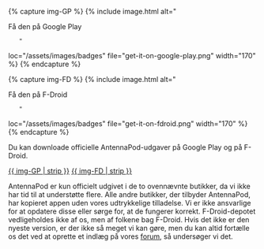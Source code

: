 {% capture img-GP %} {% include image.html alt="

Få den på Google Play

       "

loc="/assets/images/badges" file="get-it-on-google-play.png" width="170" %} {%
endcapture %}

{% capture img-FD %} {% include image.html alt="

Få den på F-Droid

       "

loc="/assets/images/badges" file="get-it-on-fdroid.png" width="170" %} {%
endcapture %}

Du kan downloade officielle AntennaPod-udgaver på Google Play og på F-Droid.

[{{ img-GP | strip }}](https://play.google.com/store/apps/details?id=de.danoeh.antennapod)
[{{ img-FD | strip }}](https://f-droid.org/packages/de.danoeh.antennapod/)

AntennaPod er kun officielt udgivet i de to ovennævnte butikker, da vi ikke har
tid til at understøtte flere. Alle andre butikker, der tilbyder AntennaPod, har
kopieret appen uden vores udtrykkelige tilladelse. Vi er ikke ansvarlige for at
opdatere disse eller sørge for, at de fungerer korrekt. F-Droid-depotet
vedligeholdes ikke af os, men af folkene bag F-Droid. Hvis det ikke er den
nyeste version, er der ikke så meget vi kan gøre, men du kan altid fortælle os
det ved at oprette et indlæg på vores [forum](https://forum.antennapod.org/), så
undersøger vi det.
